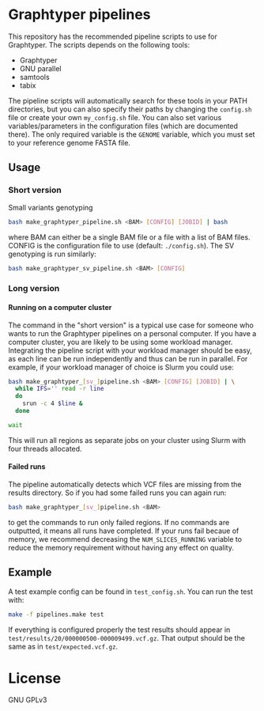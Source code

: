 # Graphtyper pipelines
This repository has the recommended pipeline scripts to use for Graphtyper. The scripts depends on the following tools:
 - Graphtyper
 - GNU parallel
 - samtools
 - tabix

The pipeline scripts will automatically search for these tools in your PATH directories, but you can also specify their paths by changing the `config.sh` file or create your own `my_config.sh` file. You can also set various variables/parameters in the configuration files (which are documented there). The only required variable is the `GENOME` variable, which you must set to your reference genome FASTA file.

## Usage
### Short version
Small variants genotyping
```sh
bash make_graphtyper_pipeline.sh <BAM> [CONFIG] [JOBID] | bash
```
where BAM can either be a single BAM file or a file with a list of BAM files. CONFIG is the configuration file to use (default: `./config.sh`). The SV genotyping is run similarly:
```sh
bash make_graphtyper_sv_pipeline.sh <BAM> [CONFIG]
```

### Long version
#### Running on a computer cluster
The command in the "short version" is a typical use case for someone who wants to run the Graphtyper pipelines on a personal computer. If you have a computer cluster, you are likely to be using some workload manager. Integrating the pipeline script with your workload manager should be easy, as each line can be run independently and thus can be run in parallel. For example, if your workload manager of choice is Slurm you could use:
```sh
bash make_graphtyper_[sv_]pipeline.sh <BAM> [CONFIG] [JOBID] | \
  while IFS='' read -r line
  do
    srun -c 4 $line &
  done

wait
```

This will run all regions as separate jobs on your cluster using Slurm with four threads allocated.

#### Failed runs
The pipeline automatically detects which VCF files are missing from the results directory. So if you had some failed runs you can again run:
```sh
bash make_graphtyper_[sv_]pipeline.sh <BAM>
```

to get the commands to run only failed regions. If no commands are outputted, it means all runs have completed. If your runs fail becaue of memory, we recommend decreasing the `NUM_SLICES_RUNNING` variable to reduce the memory requirement without having any effect on quality.

## Example
A test example config can be found in `test_config.sh`. You can run the test with:

```sh
make -f pipelines.make test
```

If everything is configured properly the test results should appear in `test/results/20/000000500-000009499.vcf.gz`. That output should be the same as in `test/expected.vcf.gz`.

# License
GNU GPLv3

